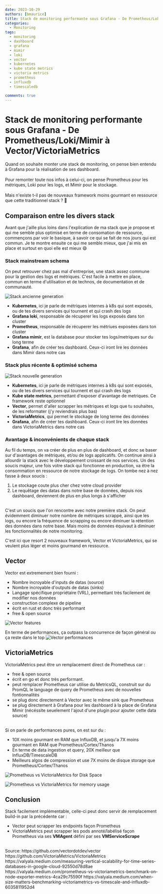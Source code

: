 ```yaml
---
date: 2023-10-29
authors: [bmaurice]
title: Stack de monitoring performante sous Grafana - De Prometheus/Loki/Mimir à Vector/VictoriaMetrics
categories:
  - Monitoring
tags:
  - monitoring
  - dashboard
  - grafana
  - mimir
  - loki
  - vector
  - kubernetes
  - kube state metrics
  - victoria metrics
  - prometheus
  - influxdb
  - timescaledb

comments: true
---
```


# Stack de monitoring performante sous Grafana - De Prometheus/Loki/Mimir à Vector/VictoriaMetrics

Quand on souhaite monter une stack de monitoring, on pense bien entendu à Grafana pour la réalisation de ses dashboard. <br><br>
Pour remonter toute nos infos à celui-ci, on pense Prometheus pour les métriques, Loki pour les logs, et Mimir pour le stockage.  <br><br>
Mais n'existe t-il pas de nouveaux framework moins gourmant en ressource que cette traditionnel stack ? 🤔

<!-- more -->

## Comparaison entre les divers stack
Avant que j'aille plus loins dans l'explication de ma stack que je propose et qui me semble plus optimisé en terme de consomation de ressource, commençons par voir le basique, à savoir ce qui se fait de nos jours qui est commun. Je te montre ensuite ce qui me semble mieux, que j'ai mis en place et surtout en quoi elle est mieux :smile:

### Stack mainstream schema
On peut retrouver chez pas mal d'entreprise, une stack assez commune pour la gestion des logs et métriques. C'est facile à mettre en place, commun en terme d'utilisation et de technos, de documentation et de communauté.

![Stack ancienne generation](../../ressource/blog/monitoring-stack/data-pipeline-old-stack-grafana-prometheus-mimir-loki.png)

- **Kubernetes**, ici je parle de métriques internes à k8s qui sont exposés, ou de tes divers services qui tournent et qui crash des logs
- **Grafana loki**, responsable de récuperer les logs exposés dans ton cluster
- **Prometheus**, responsable de récuperer les métriues exposées dans ton cluster
- **Grafana mimir**, est la database pour stocker tes logs/metriques sur du long terme
- **Grafana**, afin de créer tes dashboard. Ceux-ci iront lire les données dans Mimir dans notre cas 

### Stack plus récente & optimisé schema
![Stack nouvelle generation](../../ressource/blog/monitoring-stack/data-pipeline-new-stack-victoriametrics-vector-grafana-kubestatemetrics.png)

- **Kubernetes**, ici je parle de métriques internes à k8s qui sont exposés, ou de tes divers services qui tournent et qui crash des logs
- **Kube state metrics**, permettant d'exposer d'avantage de metriques. Ce framework reste optionnel
- **Vector**, permet d'aller scrapper les métriques et logs que tu souhaites, de les reformater (j'y reviendrais plus bas)
- **VictoriaMetrics**, qui permet le stockage de long terme des données
- **Grafana**, afin de créer tes dashboard. Ceux-ci iront lire les données dans VictoriaMetrics dans notre cas 


### Avantage & inconvénients de chaque stack
Au fil du temps, on va créer de plus en plus de dashboard, et donc se baser sur d'avantages de métriques, et/ou de logs applicatifs. On continue ainsi à allourdir la stack avec le développement croissant de nos services. Un des soucis majeur, une fois votre stack qui fonctionne en production, va être la consommation en ressource de notre stockage de logs. On tombe nez à nez fasse à deux soucis :  

1. Le stockage coute plus cher chez votre cloud provider  
2. Le requêtage des datas dans notre base de données, depuis nos dashboard, deviennent de plus en plus longs à s'afficher   

<br>
C'est un soucis que l'on rencontre avec notre première stack. On peut évidemment diminuer notre nombre de métriques scrappé, ainsi que les logs, ou encore la fréquence de scrapping ou encore diminuer la rétention des données dans notre base. Mais moins de données équivaut à diminuer les fonctionnalités de notre monitoring.

C'est ici que resort 2 nouveaux framework, Vector et VictoriaMetrics, qui se veulent plus léger et moins gourmand en ressource.


## Vector
Vector est extremement bien fourni :

- Nombre incroyable d'inputs de datas (source)
- Nombre incroyable d'outputs de datas (sinks)
- Langage spécifique propriétaire (VRL), permettant très facilement de modifier nos données
- construction complexe de pipeline
- écrit en rust et donc très performant
- free & open source


![Vector features](../../ressource/blog/vector/vector-features.png)

En terme de performances, ça outpass la concurrence de façon général ou ça reste dans le top 
![Vector performances](../../ressource/blog/vector/vector-performance.png)



## VictoriaMetrics
VictoriaMetrics peut être un remplacement direct de Prometheus car : 

- free & open source
- écrit en go et donc très performant. 
- peut remplacer Prometheus car utilise du MetricsQL, construit sur du PromQL le language de query de Prometheus avec de nouvelles fontionnalités
- se plug donc directement à Vector avec le même sink que Prometheus
- se plug directement à Grafana pour les dashboard à la place de Grafana Mimir (nécéssite seuelement l'ajout d'une plugin pour ajouter cette data source)

<br>
Si on parle de performances pures, on est sur du :

- 10X moins gourmant en RAM que InfluxDB, et jusqu'a 7X moins gourmant en RAM que Prometheus/Cortex/Thanos
- En terme de data ingestion et query, 20X meilleur que InfluxDB/TimescaleDB
- Meilleurs algos de compression et use 7X moins de disque storage que Prometheus/Cortex/Thanos

![Prometheus vs VictoriaMetrics for Disk Space](../../ressource/blog/victoria-metrics/prometheus-vs-victoriametrics-disk-space.png)

![Prometheus vs VictoriaMetrics for memory usage](../../ressource/blog/victoria-metrics/prometheus-vs-victoriametrics-memory-usage.png)

## Conclusion
Stack facilement implémentable, celle-ci peut donc servir de remplacement build-in par la précédente car :

- Vector peut scrapper les endpoints façon Prometheus
- VictoriaMetrics peut scrapper les pods annoté/labélisé façon Prometheus via ses **VMAgent** défini par ses **VMServiceScrape**

<br>
Source:  
https://github.com/vectordotdev/vector  
https://github.com/VictoriaMetrics/VictoriaMetrics  
https://valyala.medium.com/measuring-vertical-scalability-for-time-series-databases-in-google-cloud-92550d78d8ae  
https://valyala.medium.com/prometheus-vs-victoriametrics-benchmark-on-node-exporter-metrics-4ca29c75590f  
https://valyala.medium.com/when-size-matters-benchmarking-victoriametrics-vs-timescale-and-influxdb-6035811952d4  